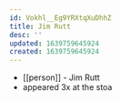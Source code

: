 ```yaml
---
id: Vokhl__Eg9YRXtqXuDhhZ
title: Jim Rutt
desc: ''
updated: 1639759645924
created: 1639759645924
---
```



- [[person]] - Jim Rutt
- appeared 3x at the stoa
